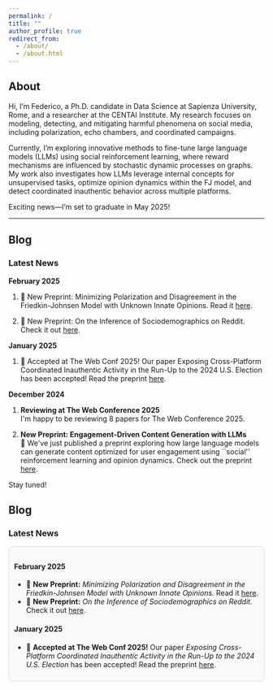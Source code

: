 ```yaml
---
permalink: /
title: ""
author_profile: true
redirect_from: 
  - /about/
  - /about.html
---
```



## About

Hi, I’m Federico, a Ph.D. candidate in Data Science at Sapienza University, Rome, and a researcher at the CENTAI Institute.
My research focuses on modeling, detecting, and mitigating harmful phenomena on social media, including polarization, echo chambers, and coordinated campaigns.

Currently, I’m exploring innovative methods to fine-tune large language models (LLMs) using social reinforcement learning, where reward mechanisms are influenced by stochastic dynamic processes on graphs. My work also investigates how LLMs leverage internal concepts for unsupervised tasks, optimize opinion dynamics within the FJ model, and detect coordinated inauthentic behavior across multiple platforms.

Exciting news—I’m set to graduate in May 2025!

---

## Blog

### Latest News

**February 2025**
1. 📄 New Preprint: Minimizing Polarization and Disagreement in the Friedkin-Johnsen Model with Unknown Innate Opinions. Read it [here](https://arxiv.org/abs/2501.16076).
  
3. 📄 New Preprint: On the Inference of Sociodemographics on Reddit. Check it out [here](https://arxiv.org/abs/2502.05049).

**January 2025**
1. 🎉 Accepted at The Web Conf 2025! Our paper Exposing Cross-Platform Coordinated Inauthentic Activity in the Run-Up to the 2024 U.S. Election has been accepted! Read the preprint [here](https://arxiv.org/abs/2410.22716).


**December 2024**

1. **Reviewing at The Web Conference 2025**  
   I'm happy to be reviewing 8 papers for The Web Conference 2025. 

2. **New Preprint: Engagement-Driven Content Generation with LLMs**  
   📄 We've just published a preprint exploring how large language models can generate content optimized for user engagement using ``social'' reinforcement learning and opinion dynamics. Check out the preprint [here](https://arxiv.org/abs/2411.13187).

Stay tuned!




## Blog  

### Latest News  

<div style="max-height: 300px; overflow-y: auto; padding: 10px; border: 1px solid #ddd; background: #f9f9f9; border-radius: 8px;">

#### **February 2025**  
- 📄 **New Preprint:** *Minimizing Polarization and Disagreement in the Friedkin-Johnsen Model with Unknown Innate Opinions.* Read it [here](https://arxiv.org/abs/2501.16076).  
- 📄 **New Preprint:** *On the Inference of Sociodemographics on Reddit.* Check it out [here](https://arxiv.org/abs/2502.05049).  

#### **January 2025**  
- 🎉 **Accepted at The Web Conf 2025!** Our paper *Exposing Cross-Platform Coordinated Inauthentic Activity in the Run-Up to the 2024 U.S. Election* has been accepted! Read the preprint [here](https://arxiv.org/abs/2410.22716).  

</div>
